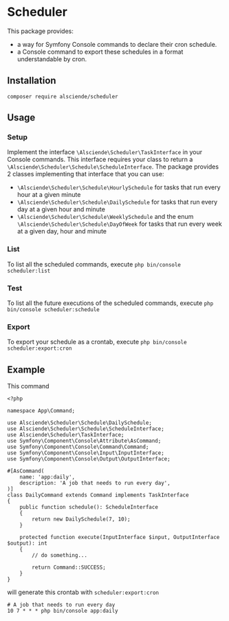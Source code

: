 # Scheduler

This package provides:
- a way for Symfony Console commands to declare their cron schedule.
- a Console command to export these schedules in a format understandable by cron.

## Installation

```
composer require alsciende/scheduler
```

## Usage

### Setup

Implement the interface `\Alsciende\Scheduler\TaskInterface` in your Console commands. 
This interface requires your class to return a `\Alsciende\Scheduler\Schedule\ScheduleInterface`.
The package provides 2 classes implementing that interface that you can use:
- `\Alsciende\Scheduler\Schedule\HourlySchedule` for tasks that run every hour at a given minute
- `\Alsciende\Scheduler\Schedule\DailySchedule` for tasks that run every day at a given hour and minute
- `\Alsciende\Scheduler\Schedule\WeeklySchedule` and the enum `\Alsciende\Scheduler\Schedule\DayOfWeek` for tasks that run every week at a given day, hour and minute

### List

To list all the scheduled commands, execute  `php bin/console scheduler:list`

### Test

To list all the future executions of the scheduled commands, execute `php bin/console scheduler:schedule`

### Export

To export your schedule as a crontab, execute `php bin/console scheduler:export:cron`

## Example

This command
```
<?php

namespace App\Command;

use Alsciende\Scheduler\Schedule\DailySchedule;
use Alsciende\Scheduler\Schedule\ScheduleInterface;
use Alsciende\Scheduler\TaskInterface;
use Symfony\Component\Console\Attribute\AsCommand;
use Symfony\Component\Console\Command\Command;
use Symfony\Component\Console\Input\InputInterface;
use Symfony\Component\Console\Output\OutputInterface;

#[AsCommand(
    name: 'app:daily',
    description: 'A job that needs to run every day',
)]
class DailyCommand extends Command implements TaskInterface
{
    public function schedule(): ScheduleInterface
    {
        return new DailySchedule(7, 10);
    }

    protected function execute(InputInterface $input, OutputInterface $output): int
    {
        // do something...
        
        return Command::SUCCESS;
    }
}

```
will generate this crontab with `scheduler:export:cron`
```
# A job that needs to run every day
10 7 * * * php bin/console app:daily
```
